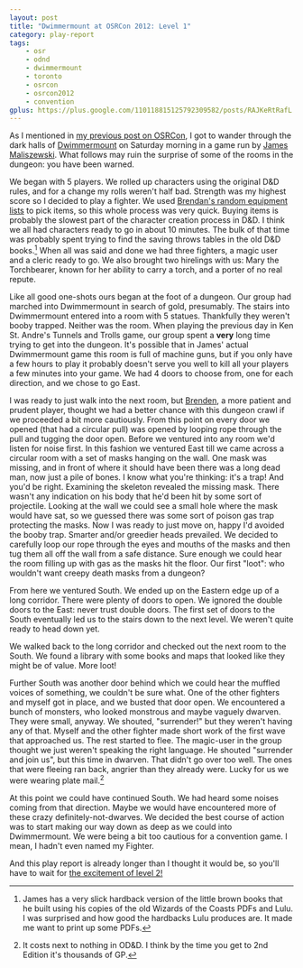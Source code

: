 ```yaml
---
layout: post
title: "Dwimmermount at OSRCon 2012: Level 1"
category: play-report
tags: 
    - osr
    - odnd
    - dwimmermount
    - toronto
    - osrcon
    - osrcon2012
    - convention
gplus: https://plus.google.com/110118815125792309582/posts/RAJKeRtRafL
---
```


As I mentioned in [my previous post on OSRCon][osrcon], I got to wander through the dark halls of [Dwimmermount][] on Saturday morning in a game run by [James  Maliszewski][grognardia]. What follows may ruin the surprise of some of the rooms in the dungeon: you have been warned.

We began with 5 players. We rolled up characters using the original D&D rules, and for a change my rolls weren't half bad. Strength was my highest score so I decided to play a fighter. We used [Brendan's random equipment lists][equipment] to pick items, so this whole process was very quick. Buying items is probably the slowest part of the character creation process in D&D. I think we all had characters ready to go in about 10 minutes. The bulk of that time was probably spent trying to find the saving throws tables in the old D&D books.[^1] When all was said and done we had three fighters, a magic user and a cleric ready to go. We also brought two hirelings with us: Mary the Torchbearer, known for her ability to carry a torch, and a porter of no real repute.

Like all good one-shots ours began at the foot of a dungeon. Our group had marched into Dwimmermount in search of gold, presumably. The stairs into Dwimmermount entered into a room with 5 statues. Thankfully they weren't booby trapped. Neither was the room. When playing the previous day in Ken St. Andre's Tunnels and Trolls game, our group spent a **very** long time trying to get into the dungeon. It's possible that in James' actual Dwimmermount game this room is full of machine guns, but if you only have a few hours to play it probably doesn't serve you well to kill all your players a few minutes into your game.  We had 4 doors to choose from, one for each direction, and we chose to go East.

I was ready to just walk into the next room, but [Brenden][], a more patient and prudent player, thought we had a better chance with this dungeon crawl if we proceeded a bit more cautiously. From this point on every door we opened (that had a circular pull) was opened by looping rope through the pull and tugging the door open. Before we ventured into any room we'd listen for noise first. In this fashion we ventured East till we came across a circular room with a set of masks hanging on the wall. One mask was missing, and in front of where it should have been there was a long dead man, now just a pile of bones. I know what you're thinking: it's a trap! And you'd be right. Examining the skeleton revealed the missing mask. There wasn't any indication on his body that he'd been hit by some sort of projectile. Looking at the wall we could see a small hole where the mask would have sat, so we guessed there was some sort of poison gas trap protecting the masks. Now I was ready to just move on, happy I'd avoided the booby trap. Smarter and/or greedier heads prevailed. We decided to carefully loop our rope through the eyes and mouths of the masks and then tug them all off the wall from a safe distance. Sure enough we could hear the room filling up with gas as the masks hit the floor. Our first "loot": who wouldn't want creepy death masks from a dungeon?

From here we ventured South. We ended up on the Eastern edge up of a long corridor. There were plenty of doors to open. We ignored the double doors to the East: never trust double doors. The first set of doors to the South eventually led us to the stairs down to the next level. We weren't quite ready to head down yet.

We walked back to the long corridor and checked out the next room to the South. We found a library with some books and maps that looked like they might be of value. More loot!

Further South was another door behind which we could hear the muffled voices of something, we couldn't be sure what. One of the other fighters and myself got in place, and we busted that door open. We encountered a bunch of monsters, who looked monstrous and maybe vaguely dwarven. They were small, anyway. We shouted, "surrender!" but they weren't having any of that. Myself and the other fighter made short work of the first wave that approached us. The rest started to flee. The magic-user in the group thought we just weren't speaking the right language. He shouted "surrender and join us", but this time in dwarven. That didn't go over too well. The ones that were fleeing ran back, angrier than they already were. Lucky for us we were wearing plate mail.[^2]

At this point we could have continued South. We had heard some noises coming from that direction. Maybe we would have encountered more of these crazy definitely-not-dwarves. We decided the best course of action was to start making our way down as deep as we could into Dwimmermount. We were being a bit too cautious for a convention game. I mean, I hadn't even named my Fighter.

And this play report is already longer than I thought it would be, so you'll have to wait for [the excitement of level 2!][level-2]


[^1]: James has a very slick hardback version of the little brown books that he built using his copies of the old Wizards of the Coasts PDFs and Lulu. I was surprised and how good the hardbacks Lulu produces are. It made me want to print up some PDFs.

[^2]: It costs next to nothing in OD&D. I think by the time you get to 2nd Edition it's thousands of GP.


[osrcon]: /blog/osrcon-2012
[dwimmermount]: http://grognardia.blogspot.ca/search/label/dwimmermount
[grognardia]: http://grognardia.blogspot.com
[equipment]: http://untimately.blogspot.ca/2012/07/od-equipment.html
[brenden]: http://untimately.blogspot.ca/
[level-2]: /blog/dwimmermount-osrcon-level-2/